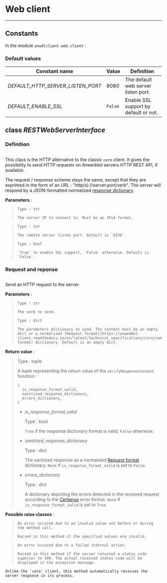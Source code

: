 # Web client

---

## Constants

In the module `anwdlclient.web.client` : 

### Default values

Constant name                       | Value   | Definition
----------------------------------- | ------- | ----------
*DEFAULT_HTTP_SERVER_LISTEN_PORT*   | 8080    | The default web server listen port.
*DEFAULT_ENABLE_SSL*                | `False` | Enable SSL support by default or not.

## class *RESTWebServerInterface*

### Definition

```{class} anwdlclient.web.client.WebClientInterface(server_ip, server_listen_port, enable_ssl)
```

This class is the HTTP alternative to the classic `core` client. It gives the possibility to send HTTP requests on Anweddol servers HTTP REST API, if available.

The request / response scheme stays the same, except that they are exprimed in the form of an URL : "http(s)://server:port/verb". The server will respond by a JSON-formatted normalized [response dictionary](../../../technical_specifications/core/communication.md).

**Parameters** :

> ```{attribute} server_ip
> Type : str
> 
> The server IP to connect to. Must be an IPv4 format.
> ```

> ```{attribute} server_listen_port
> Type : int
> 
> The remote server listen port. Default is `6150`.
> ```

> ```{attribute} enable_ssl
> Type : bool
> 
> `True` to enable SSL support, `False` otherwise. Default is `False`.
> ```

### Request and reponse

```{classmethod} sendRequest(verb, parameters)
```

Send an HTTP request to the server.

**Parameters** : 

> ```{attribute} verb
> Type : str
> 
> The verb to send.
> ```

> ```{attribute} parameters
> Type : dict
> 
> The parameters dictionary to send. The content must be an empty dict or a normalized [Request format](https://anweddol-client.readthedocs.io/en/latest/technical_specifications/core/communication.html#request-format) dictionary. Default is an empty dict.
> ```

**Return value** :

> Type : tuple
>
> A tuple representing the return value of the `verifyResponseContent` function :
> 
> ```
> (
> 	is_response_format_valid,
> 	sanitized_response_dictionary,
> 	errors_dictionary,
> )
> ```
>
> - *is_response_format_valid*
>
>	Type : bool
> 
>   `True` if the response dictionary format is valid, `False` otherwise.
>
> - *sanitized_response_dictionary*
>
>	Type : dict
> 
>   The sanitized response as a normalized [Request format](../../../technical_specifications/core/communication.md) dictionary. `None` if `is_response_format_valid` is set to `False`.
> 
> - *errors_dictionary*
>
>	Type : dict
> 
>   A dictionary depicting the errors detected in the received request according to the [Cerberus](https://docs.python-cerberus.org/en/stable/errors.html) error format. `None` if `is_response_format_valid` is set to `True`.

**Possible raise classes** :

> ```{exception} ValueError
> An error occured due to an invalid value set before or during the method call.
> 
> Raised in this method if the specified values are invalid.
> ```

> ```{exception} RuntimeError
> An error occured due to a failed internal action.
> 
> Raised in this method if the server returned a status code superior to 300. The actual received status code will be displayed in the exception message.
> ```

```{note}
Unlike the `core` client, this method automatically receives the server response in its process.
```